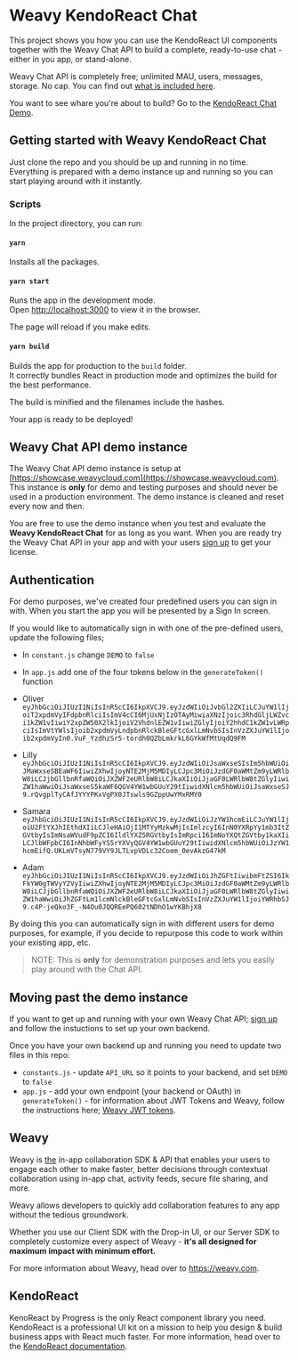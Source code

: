# Weavy KendoReact Chat
This project shows you how you can use the KendoReact UI components together with the Weavy Chat API to build a complete, ready-to-use chat - either in you app, or stand-alone.

Weavy Chat API is completely free; unlimited MAU, users, messages, storage. No cap. You can find out [what is included here](https://www.weavy.com/pricing).

You want to see whare you're about to build? Go to the [KendoReact Chat Demo](https://weavykendochat.weavycloud.com/).

## Getting started with Weavy KendoReact Chat
Just clone the repo and you should be up and running in no time. Everything is prepared with a demo instance up and running so you can start playing around with it instantly.

### Scripts
In the project directory, you can run:

#### `yarn`
Installs all the packages.

#### `yarn start`
Runs the app in the development mode.  
Open  [http://localhost:3000](http://localhost:3000/)  to view it in the browser.

The page will reload if you make edits.

#### `yarn build`
Builds the app for production to the  `build`  folder.  
It correctly bundles React in production mode and optimizes the build for the best performance.

The build is minified and the filenames include the hashes.

Your app is ready to be deployed!

## Weavy Chat API demo instance
The Weavy Chat API demo instance is setup at [https://showcase.weavycloud.com](https://showcase.weavycloud.com). This instance is **only** for demo and testing purposes and should never be used in a production environment. The demo instance is cleaned and reset every now and then.

You are free to use the demo instance when you test and evaluate the **Weavy KendoReact Chat** for as long as you want. When you are ready try the Weavy Chat API in your app and with your users [sign up](https://www.weavy.com/account/signup) to get your license.

## Authentication
For demo purposes, we've created four predefined users you can sign in with. When you start the app you will be presented by a Sign In screen. 

If you would like to automatically sign in with one of the pre-defined users, update the following files;
- In `constant.js` change `DEMO` to `false`
- In `app.js` add one of the four tokens below in the `generateToken()` function

- Oliver `eyJhbGciOiJIUzI1NiIsInR5cCI6IkpXVCJ9.eyJzdWIiOiJvbGl2ZXIiLCJuYW1lIjoiT2xpdmVyIFdpbnRlciIsImV4cCI6MjUxNjIzOTAyMiwiaXNzIjoic3RhdGljLWZvci1kZW1vIiwiY2xpZW50X2lkIjoiV2VhdnlEZW1vIiwiZGlyIjoiY2hhdC1kZW1vLWRpciIsImVtYWlsIjoib2xpdmVyLndpbnRlckBleGFtcGxlLmNvbSIsInVzZXJuYW1lIjoib2xpdmVyIn0.VuF_YzdhzSr5-tordh0QZbLmkrkL6GYkWfMtUqdQ9FM`
- Lilly `eyJhbGciOiJIUzI1NiIsInR5cCI6IkpXVCJ9.eyJzdWIiOiJsaWxseSIsIm5hbWUiOiJMaWxseSBEaWF6IiwiZXhwIjoyNTE2MjM5MDIyLCJpc3MiOiJzdGF0aWMtZm9yLWRlbW8iLCJjbGllbnRfaWQiOiJXZWF2eURlbW8iLCJkaXIiOiJjaGF0LWRlbW8tZGlyIiwiZW1haWwiOiJsaWxseS5kaWF6QGV4YW1wbGUuY29tIiwidXNlcm5hbWUiOiJsaWxseSJ9.rQvgplTyCAfJYYYPKxVgPX0JTswls9GZppUwYMxRMY0`
- Samara `eyJhbGciOiJIUzI1NiIsInR5cCI6IkpXVCJ9.eyJzdWIiOiJzYW1hcmEiLCJuYW1lIjoiU2FtYXJhIEthdXIiLCJleHAiOjI1MTYyMzkwMjIsImlzcyI6InN0YXRpYy1mb3ItZGVtbyIsImNsaWVudF9pZCI6IldlYXZ5RGVtbyIsImRpciI6ImNoYXQtZGVtby1kaXIiLCJlbWFpbCI6InNhbWFyYS5rYXVyQGV4YW1wbGUuY29tIiwidXNlcm5hbWUiOiJzYW1hcmEifQ.UKLmVTsyN779VY9JLTLvpVDLc32Coem_0evAkzG47kM`
- Adam `eyJhbGciOiJIUzI1NiIsInR5cCI6IkpXVCJ9.eyJzdWIiOiJhZGFtIiwibmFtZSI6IkFkYW0gTWVyY2VyIiwiZXhwIjoyNTE2MjM5MDIyLCJpc3MiOiJzdGF0aWMtZm9yLWRlbW8iLCJjbGllbnRfaWQiOiJXZWF2eURlbW8iLCJkaXIiOiJjaGF0LWRlbW8tZGlyIiwiZW1haWwiOiJhZGFtLm1lcmNlckBleGFtcGxlLmNvbSIsInVzZXJuYW1lIjoiYWRhbSJ9.c4P-jeQko3F_-N4Ou0JQQREePQ602tNDhO1wYKBhjX8`

By doing this you can automatically sign in with different users for demo purposes, for example, if you decide to repurpose this code to work within your existing app, etc.

> NOTE: This is **only** for demonstration purposes and lets you easily play around with the Chat API.

## Moving past the demo instance
If you want to get up and running with your own Weavy Chat API; [sign up](https://www.weavy.com/account/signup) and follow the instuctions to set up your own backend.

Once you have your own backend up and running you need to update two files in this repo:

- `constants.js` - update `API_URL` so it points to your backend, and set `DEMO` to `false`
- `app.js` - add your own endpoint (your backend or OAuth) in `generateToken()` - for information about JWT Tokens and Weavy, follow the instructions here; [Weavy JWT tokens](https://www.weavy.com/docs/client/authentication).

## Weavy 
Weavy is <u>the</u> in-app  collaboration SDK & API that enables your users to engage each other to make faster, better decisions through contextual collaboration using in-app chat, activity feeds, secure file sharing, and more.

Weavy allows developers to quickly add collaboration features to any app without the tedious groundwork.

Whether you use our Client SDK with the Drop-in UI, or our Server SDK to completely customize every aspect of Weavy - **it's all designed for maximum impact with minimum effort.**

For more information about Weavy, head over to https://weavy.com.

## KendoReact
KenoReact by Progress is the only React component library you need. KendoReact is a professional UI kit on a mission to help you  design & build business apps with React much faster.
For more information, head over to the [KendoReact documentation](https://www.telerik.com/kendo-react-ui/).
